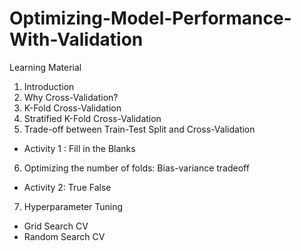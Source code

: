 # Optimizing-Model-Performance-With-Validation

Learning Material
1. Introduction
2. Why Cross-Validation?
3. K-Fold Cross-Validation
4. Stratified K-Fold Cross-Validation
5. Trade-off between Train-Test Split and Cross-Validation
  - Activity 1 : Fill in the Blanks
6. Optimizing the number of folds: Bias-variance tradeoff
  - Activity 2: True False
7. Hyperparameter Tuning
  - Grid Search CV
  - Random Search CV
